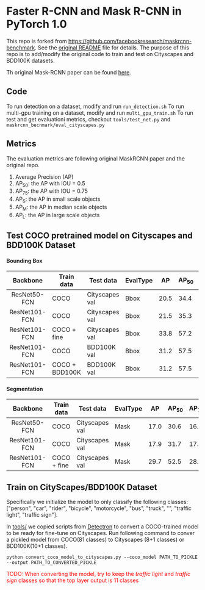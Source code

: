 # Faster R-CNN and Mask R-CNN in PyTorch 1.0

This repo is forked from https://github.com/facebookresearch/maskrcnn-benchmark. See the [original README](README_old.md) file for details.
The purpose of this repo is to add/modify the original code to train and test on Cityscapes and BDD100K datasets.

Th original Mask-RCNN paper can be found [here](https://arxiv.org/pdf/1703.06870.pdf).

## Code

To run detection on a dataset, modify and run ```run_detection.sh```
To run multi-gpu training on a dataset, modify and run ```multi_gpu_train.sh```
To run test and get evaluationi metrics, checkout ```tools/test_net.py``` and ```maskrcnn_becnmark/eval_cityscapes.py```

## Metrics
The evaluation metrics are following original MaskRCNN paper and the original repo.
1. Average Precision (AP)
2. AP<sub>50</sub>: the AP with IOU = 0.5
3. AP<sub>75</sub>: the AP with IOU = 0.75
4. AP<sub>S</sub>: the AP in small scale objects
5. AP<sub>M</sub>: the AP in median scale objects
6. AP<sub>L</sub>: the AP in large scale objects

## Test COCO pretrained model on Cityscapes and BDD100K Dataset
#### Bounding Box
|   Backbone    | Train data  | Test data      | EvalType | AP   | AP<sub>50</sub> | AP<sub>75</sub> | AP<sub>S</sub> | AP<sub>M</sub> | AP<sub>L</sub> |
|:-------------:|-------------|----------------|----------|------|-----------------|-----------------|----------------|----------------|----------------|
| ResNet50-FCN  | COCO        | Cityscapes val | Bbox     | 20.5 | 34.4            | 21.1            | 8.3            | 22.5           | 35.1           |
| ResNet101-FCN | COCO        | Cityscapes val | Bbox     | 21.5 | 35.3            | 21.9            | 8.9 (7.7?)     | 24.4           | 36.3           |
| ResNet101-FCN | COCO + fine | Cityscapes val | Bbox     | 33.8 | 57.2            | 35.4            | 10.4           | 36.4           | 53.0           |
| ResNet101-FCN | COCO | BDD100K val | Bbox     | 31.2 | 57.5           | 28.7            | 14.1           | 35.4          | 54.7           |
| ResNet101-FCN | COCO + BDD100K | BDD100K val | Bbox     | 31.2 | 57.5           | 29.1            | 14.0           | 35.9           | 54.2           |
#### Segmentation

|   Backbone    | Train data  | Test data      | EvalType | AP   | AP<sub>50</sub> | AP<sub>75</sub> | AP<sub>S</sub> | AP<sub>M</sub> | AP<sub>L</sub> |
|:-------------:|-------------|----------------|----------|------|-----------------|-----------------|----------------|----------------|----------------|
| ResNet50-FCN  | COCO        | Cityscapes val | Mask     | 17.0 | 30.6            | 16.3            | 4.4            | 16.7           | 32.6           |
| ResNet101-FCN | COCO        | Cityscapes val | Mask     | 17.9 | 31.7            | 17.2            | 3.8 (3.6?)     | 18.8           | 34.1           |
| ResNet101-FCN | COCO + fine | Cityscapes val | Mask     | 29.7 | 52.5            | 28.3            | 5.3            | 27.7           | 54.2           |

## Train on CityScapes/BDD100K Dataset
<!-- We follow the MaskRCNN paper to train the model with $COCO+fine$ dataset.  -->

Specifically we initialize the model to only classify the following classes: ["person", "car", "rider", "bicycle", "motorcycle", "bus", "truck", "", "traffic light", "traffic sign"]. 

In [tools/](maskrcnn_benckmark/tools/convert_coco_model_to_cityscapes.py) we copied scripts from [Detectron](https://github.com/facebookresearch/Detectron/blob/master/tools/convert_coco_model_to_cityscapes.py) to convert a COCO-trained model to be ready for fine-tune on Cityscapes. Run following command to conver a pickled model from COCO(81 classes) to Cityscapes (8+1 classes) or BDD100K(10+1 classes).

    python convert_coco_model_to_cityscapes.py --coco_model PATH_TO_PICKLE --output PATH_TO_CONVERTED_PICKLE

<span style="color:red">TODO: When converting the model, try to keep the *traffic light* and *traffic sign* classes so that the top layer output is 11 classes</span>

<!-- Note that when preparing the dataset, we have to convert the index of the same classes from different dataset so that they match. Also, since Cityscapes doesn't have instance level label of traffic light and traffic sign, we have to rely on COCO dataset (or BDD maybe?). -->
